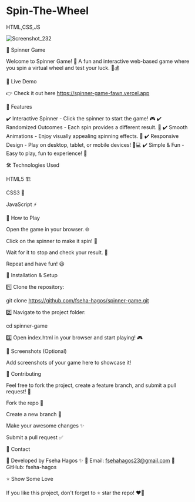 # Spin-The-Wheel
HTML,CSS,JS

![Screenshot_232](https://github.com/nvmao/Spin-The-Wheel/images/Screenshot.png)

🎡 Spinner Game

Welcome to Spinner Game! 🎰 A fun and interactive web-based game where you spin a virtual wheel and test your luck. 🔄💰

🚀 Live Demo

👉 Check it out here https://spinner-game-fawn.vercel.app

📌 Features

✔️ Interactive Spinner - Click the spinner to start the game! 🎮
✔️ Randomized Outcomes - Each spin provides a different result. 🎲
✔️ Smooth Animations - Enjoy visually appealing spinning effects. 🌟
✔️ Responsive Design - Play on desktop, tablet, or mobile devices! 📱💻
✔️ Simple & Fun - Easy to play, fun to experience! 🤩

🛠️ Technologies Used

HTML5 🏗️

CSS3 🎨

JavaScript ⚡

🎯 How to Play

Open the game in your browser. 🌐

Click on the spinner to make it spin! 🔄

Wait for it to stop and check your result. 🎊

Repeat and have fun! 😃

📂 Installation & Setup

1️⃣ Clone the repository:

git clone https://github.com/fseha-hagos/spinner-game.git

2️⃣ Navigate to the project folder:

cd spinner-game

3️⃣ Open index.html in your browser and start playing! 🎮

📸 Screenshots (Optional)

Add screenshots of your game here to showcase it!

🙌 Contributing

Feel free to fork the project, create a feature branch, and submit a pull request! 🚀

Fork the repo 🍴

Create a new branch 🔀

Make your awesome changes ✨

Submit a pull request ✅

📧 Contact

📌 Developed by Fseha Hagos ✨
💌 Email: fsehahagos23@gmail.com
🐙 GitHub: fseha-hagos

⭐ Show Some Love

If you like this project, don't forget to ⭐ star the repo! ❤️🎉
